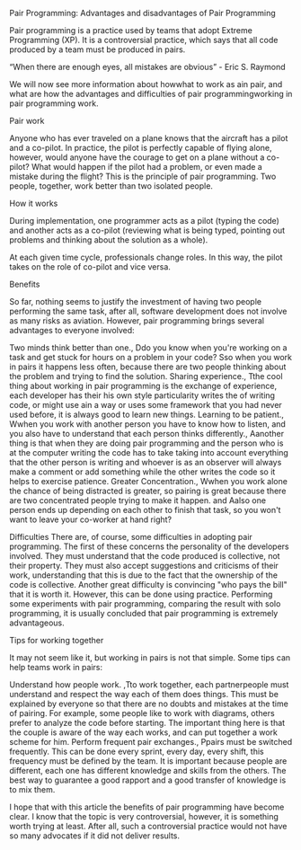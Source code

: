  Pair Programming: Advantages and disadvantages of Pair Programming

Pair programming is a practice used by teams that adopt Extreme Programming (XP). It is a controversial practice, which says that all code produced by a team must be produced in pairs.

“When there are enough eyes, all mistakes are obvious” - Eric S. Raymond

We will now see more information about howwhat to work as ain pair, and what are how the advantages and difficulties  of pair programmingworking in pair programming work.


Pair work

Anyone who has ever traveled on a plane knows that the aircraft has a pilot and a co-pilot. In practice, the pilot is perfectly capable of flying alone, however, would anyone have the courage to get on a plane without a co-pilot? What would happen if the pilot had a problem, or even made a mistake during the flight? This is the principle of pair programming. Two people, together, work better than two isolated people.

How it works

During implementation, one programmer acts as a pilot (typing the code) and another acts as a co-pilot (reviewing what is being typed, pointing out problems and thinking about the solution as a whole).

At each given time cycle, professionals change roles. In this way, the pilot takes on the role of co-pilot and vice versa.

Benefits

So far, nothing seems to justify the investment of having two people performing the same task, after all, software development does not involve as many risks as aviation. However, pair programming brings several advantages to everyone involved:

 Two minds think better than one., Ddo you know when you're working on a task and get stuck for hours on a problem in your code? Sso when you work in pairs it happens less often, because there are two people thinking about the problem and trying to find the solution.
 Sharing experience., Tthe cool thing about working in pair programming is the exchange of experience, each developer has their his  own style particularity writes the of writing code, or might use ain a way or uses some framework that you had never used before, it is always good to learn new things.
 Learning to be patient., Wwhen you work with another person you have to know how to listen, and you also have to understand that each person thinks differently., Aanother thing is that when they are doing pair programming and the person who is at the computer writing the code has to take taking into account everything that the other person is writing and whoever is as an observer will always make a comment or add something while the other writes the code so it helps to exercise patience.
 Greater Concentration., Wwhen you work alone the chance of being distracted is greater, so pairing is great because there are two concentrated people trying to make it happen. and Aalso one person ends up depending on each other to finish that task, so you won't want to leave your co-worker at hand right?

Difficulties
There are, of course, some difficulties in adopting pair programming. The first of these concerns the personality of the developers involved. They must understand that the code produced is collective, not their property. They must also accept suggestions and criticisms of their work, understanding that this is due to the fact that the ownership of the code is collective. Another great difficulty is convincing "who pays the bill" that it is worth it. However, this can be done using practice. Performing some experiments with pair programming, comparing the result with solo programming, it is usually concluded that pair programming is extremely advantageous.

Tips for working together

It may not seem like it, but working in pairs is not that simple. Some tips can help teams work in pairs:

Understand how people work. ,Tto work together, each partnerpeople must understand and respect the way each of them does things. This must be explained by everyone so that there are no doubts and mistakes at the time of pairing. For example, some people like to work with diagrams, others prefer to analyze the code before starting. The important thing here is that the couple is aware of the way each works, and can put together a work scheme for him.
Perform frequent pair exchanges., Ppairs must be switched frequently. This can be done every sprint, every day, every shift, this frequency must be defined by the team. It is important because people are different, each one has different knowledge and skills from the others. The best way to guarantee a good rapport and a good transfer of knowledge is to mix them.

I hope that with this article the benefits of pair programming have become clear. I know that the topic is very controversial, however, it is something worth trying at least. After all, such a controversial practice would not have so many advocates if it did not deliver results.

